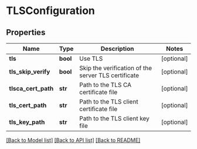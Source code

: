 # TLSConfiguration

## Properties
Name | Type | Description | Notes
------------ | ------------- | ------------- | -------------
**tls** | **bool** | Use TLS | [optional] 
**tls_skip_verify** | **bool** | Skip the verification of the server TLS certificate | [optional] 
**tlsca_cert_path** | **str** | Path to the TLS CA certificate file | [optional] 
**tls_cert_path** | **str** | Path to the TLS client certificate file | [optional] 
**tls_key_path** | **str** | Path to the TLS client key file | [optional] 

[[Back to Model list]](../README.md#documentation-for-models) [[Back to API list]](../README.md#documentation-for-api-endpoints) [[Back to README]](../README.md)


